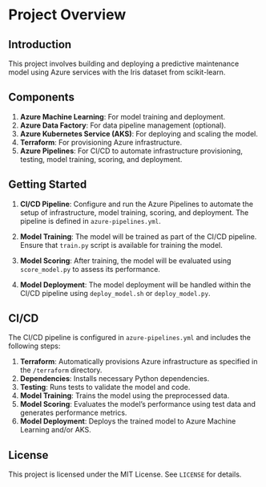 # Project Overview

## Introduction

This project involves building and deploying a predictive maintenance model using Azure services with the Iris dataset from scikit-learn.

## Components

1. **Azure Machine Learning**: For model training and deployment.
2. **Azure Data Factory**: For data pipeline management (optional).
3. **Azure Kubernetes Service (AKS)**: For deploying and scaling the model.
4. **Terraform**: For provisioning Azure infrastructure.
5. **Azure Pipelines**: For CI/CD to automate infrastructure provisioning, testing, model training, scoring, and deployment.

## Getting Started

1. **CI/CD Pipeline**: Configure and run the Azure Pipelines to automate the setup of infrastructure, model training, scoring, and deployment. The pipeline is defined in `azure-pipelines.yml`.

2. **Model Training**: The model will be trained as part of the CI/CD pipeline. Ensure that `train.py` script is available for training the model.

3. **Model Scoring**: After training, the model will be evaluated using `score_model.py` to assess its performance.

4. **Model Deployment**: The model deployment will be handled within the CI/CD pipeline using `deploy_model.sh` or `deploy_model.py`.

## CI/CD

The CI/CD pipeline is configured in `azure-pipelines.yml` and includes the following steps:

1. **Terraform**: Automatically provisions Azure infrastructure as specified in the `/terraform` directory.
2. **Dependencies**: Installs necessary Python dependencies.
3. **Testing**: Runs tests to validate the model and code.
4. **Model Training**: Trains the model using the preprocessed data.
5. **Model Scoring**: Evaluates the model’s performance using test data and generates performance metrics.
6. **Model Deployment**: Deploys the trained model to Azure Machine Learning and/or AKS.

## License

This project is licensed under the MIT License. See `LICENSE` for details.
